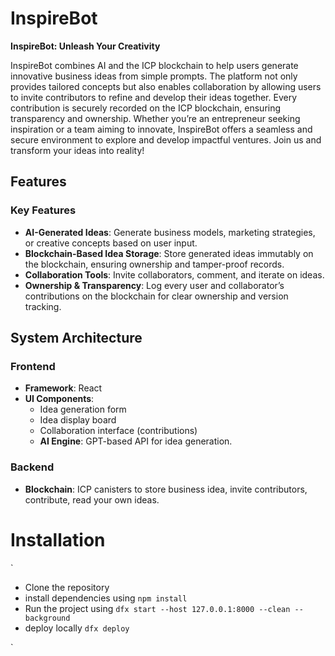 # InspireBot

**InspireBot: Unleash Your Creativity**

InspireBot combines AI and the ICP blockchain to help users generate innovative business ideas from simple prompts. The platform not only provides tailored concepts but also enables collaboration by allowing users to invite contributors to refine and develop their ideas together. Every contribution is securely recorded on the ICP blockchain, ensuring transparency and ownership. Whether you’re an entrepreneur seeking inspiration or a team aiming to innovate, InspireBot offers a seamless and secure environment to explore and develop impactful ventures. Join us and transform your ideas into reality!

## Features

### Key Features
- **AI-Generated Ideas**: Generate business models, marketing strategies, or creative concepts based on user input.
- **Blockchain-Based Idea Storage**: Store generated ideas immutably on the blockchain, ensuring ownership and tamper-proof records.
- **Collaboration Tools**: Invite collaborators, comment, and iterate on ideas.
- **Ownership & Transparency**: Log every user and collaborator’s contributions on the blockchain for clear ownership and version tracking.


## System Architecture

### Frontend
- **Framework**: React
- **UI Components**:
  - Idea generation form
  - Idea display board
  - Collaboration interface (contributions)
  - **AI Engine**: GPT-based API for idea generation.

### Backend
- **Blockchain**: ICP canisters to store business idea, invite contributors, contribute, read your own ideas.

 # Installation 
  `
  - Clone the repository
  - install dependencies using `npm install`
  - Run the project using `dfx start --host 127.0.0.1:8000 --clean --background`
  - deploy locally `dfx deploy`
    
  
  `


